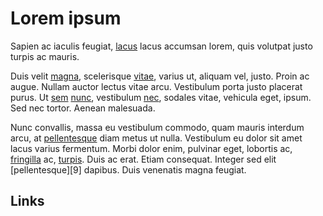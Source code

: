 # Lorem ipsum

Sapien ac iaculis feugiat, [lacus][0] lacus accumsan
lorem, quis volutpat justo turpis ac mauris.

Duis velit [magna][2], scelerisque
[vitae][3], varius ut, aliquam vel, justo. Proin ac
augue. Nullam auctor lectus vitae arcu. Vestibulum porta justo placerat purus.
Ut [sem][4] [nunc][5], vestibulum [nec][6], sodales
vitae, vehicula eget, ipsum. Sed nec tortor. Aenean malesuada.

Nunc convallis, massa eu vestibulum commodo, quam mauris interdum arcu, at
[pellentesque][1] diam metus ut nulla. Vestibulum eu
dolor sit amet lacus varius fermentum. Morbi dolor enim, pulvinar eget,
lobortis ac, [fringilla][7] ac, [turpis][8].
Duis ac erat. Etiam consequat. Integer sed elit [pellentesque][9] dapibus.
Duis venenatis magna feugiat.

## Links

[0]: http://lacus.org/lacus
[1]: https://pellentesque.com
[2]: www.magna.com
[3]: https://vitae.net/index.html
[4]: www.sem.com
[5]: nunc.com
[6]: www.nec.com
[7]: www.fringilla.com
[8]: http://turpis.net
[10]: http://lorem.com
